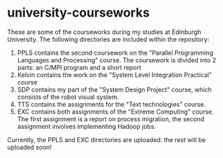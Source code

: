 university-courseworks
======================

These are some of the courseworks during my studies at Edinburgh University. The following directories are included within the repository:
1. PPLS contains the second coursework on the "Parallel Programming Languages and Processing" course. The coursework is divided into 2 parts: an C/MPI program and a short report
2. Kelvin contains the work on the "System Level Integration Practical" course
3. SDP contains my part of the "System Design Project" course, which consists of the robot visual system. 
4. TTS contains the assignments for the "Text technologies" course.
5. EXC contains both assignments of the "Extreme Computing" course. The first assignment is a report on process migration, the second assignment involves implementing Hadoop jobs.


Currently, the PPLS and EXC directories are uploaded: the rest will be uploaded soon!
